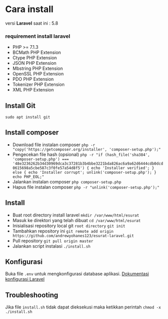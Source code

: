 # Cara install
versi **Laravel** saat ini : 5.8
### requirement install laravel
 -  PHP >= 7.1.3
-   BCMath PHP Extension
-   Ctype PHP Extension
-   JSON PHP Extension
-   Mbstring PHP Extension
-   OpenSSL PHP Extension
-   PDO PHP Extension
-   Tokenizer PHP Extension
-   XML PHP Extension

## Install Git
`sudo apt install git`
## Install composer
- Download file instalan composer
`php -r "copy('https://getcomposer.org/installer', 'composer-setup.php');"`
- Pengecekan file hash (opsional)
`php -r "if (hash_file('sha384', 'composer-setup.php') === '48e3236262b34d30969dca3c37281b3b4bbe3221bda826ac6a9a62d6444cdb0dcd0615698a5cbe587c3f0fe57a54d8f5') { echo 'Installer verified'; } else { echo 'Installer corrupt'; unlink('composer-setup.php'); } echo PHP_EOL;"`
- Jalankan instalan composer
`php composer-setup.php`
- Hapus file instalan composer
`php -r "unlink('composer-setup.php');"`
## Install 
- Buat root directory install laravel
`mkdir /var/www/html/esurat`
- Masuk ke direktori yang telah dibuat
`cd /var/www/html/esurat`
- Inisialisasi repository local git `root directory`
`git init`
- Tambahkan repository ini
`git remote add origin https://github.com/andrewyohanes123/esurat-laravel.git`
- Pull repository
`git pull origin master`
- Jalankan script instalasi
`./install.sh` 

## Konfigurasi
Buka file `.env` untuk mengkonfigurasi database aplikasi.
[Dokumentasi konfigurasi Laravel](https://laravel.com/docs/5.8/configuration#environment-configuration)
## Troubleshooting
Jika file `install.sh` tidak dapat dieksekusi maka ketikkan perintah
`chmod -x ./install.sh`
